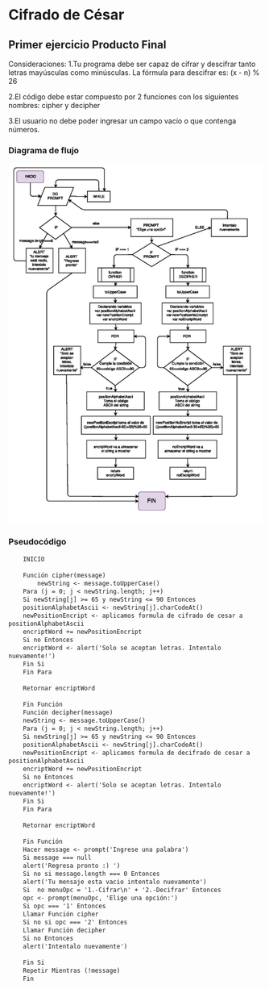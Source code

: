 # Cifrado de César

## Primer ejercicio Producto Final

Consideraciones:
1.Tu programa debe ser capaz de cifrar y descifrar tanto letras mayúsculas como minúsculas. La fórmula para descifrar es: (x - n) % 26

2.El código debe estar compuesto por 2 funciones con los siguientes nombres: cipher y decipher

3.El usuario no debe poder ingresar un campo vacío o que contenga números.

### Diagrama de flujo

![Imagen a replicar](assets/imgs/diagrama-flujo.png)

### Pseudocódigo

        INICIO

        Función cipher(message)
            newString <- message.toUpperCase()
        Para (j = 0; j < newString.length; j++)
        Si newString[j] >= 65 y newString <= 90 Entonces
        positionAlphabetAscii <- newString[j].charCodeAt()
        newPositionEncript <- aplicamos formula de cifrado de cesar a positionAlphabetAscii
        encriptWord += newPositionEncript
        Si no Entonces
        encriptWord <- alert('Solo se aceptan letras. Intentalo  nuevamente!')
        Fin Si
        Fin Para

        Retornar encriptWord

        Fin Función
        Función decipher(message)
        newString <- message.toUpperCase()
        Para (j = 0; j < newString.length; j++)
        Si newString[j] >= 65 y newString <= 90 Entonces
        positionAlphabetAscii <- newString[j].charCodeAt()
        newPositionEncript <- aplicamos formula de decifrado de cesar a positionAlphabetAscii
        encriptWord += newPositionEncript
        Si no Entonces
        encriptWord <- alert('Solo se aceptan letras. Intentalo  nuevamente!')
        Fin Si
        Fin Para

        Retornar encriptWord

        Fin Función
        Hacer message <- prompt('Ingrese una palabra')
        Si message === null
        alert('Regresa pronto :) ')
        Si no si message.length === 0 Entonces
        alert('Tu mensaje esta vacio intentalo nuevamente')
        Si  no menuOpc = '1.-Cifrar\n' + '2.-Decifrar' Entonces
        opc <- prompt(menuOpc, 'Elige una opción:')
        Si opc === '1' Entonces
        Llamar Función cipher
        Si no si opc === '2' Entonces
        Llamar Función decipher
        Si no Entonces
        alert('Intentalo nuevamente')

        Fin Si
        Repetir Mientras (!message)
        Fin

